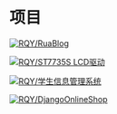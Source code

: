 # 项目

[![RQY/RuaBlog](https://gitee.com/muronglengjing/rua-blog/widgets/widget_card.svg?colors=4183c4,ffffff,ffffff,e3e9ed,666666,9b9b9b)](https://gitee.com/muronglengjing/rua-blog)

[![RQY/ST7735S LCD驱动](https://gitee.com/muronglengjing/st7735-s-lcd-driver/widgets/widget_card.svg?colors=4183c4,ffffff,ffffff,e3e9ed,666666,9b9b9b)](https://gitee.com/muronglengjing/st7735-s-lcd-driver)

[![RQY/学生信息管理系统](https://gitee.com/muronglengjing/my_student_manager/widgets/widget_card.svg?colors=4183c4,ffffff,ffffff,e3e9ed,666666,9b9b9b)](https://gitee.com/muronglengjing/my_student_manager)

[![RQY/DjangoOnlineShop](https://gitee.com/muronglengjing/django-online-shop/widgets/widget_card.svg?colors=4183c4,ffffff,ffffff,e3e9ed,666666,9b9b9b)](https://gitee.com/muronglengjing/django-online-shop)
